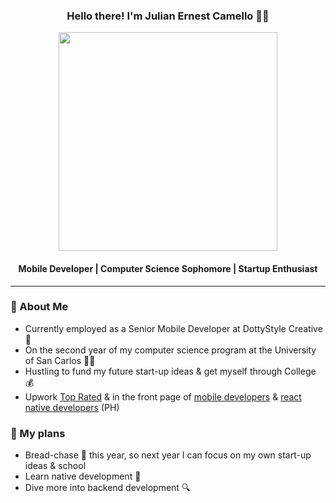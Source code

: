 <div align="center">
  <h3>Hello there! I'm Julian Ernest Camello 🙋‍♂️</h3>
  <img src="https://camello-intro.web.app/bg11.gif" style="height: 350px">
  <h4>Mobile Developer | Computer Science Sophomore | Startup Enthusiast</h4>
</div>

<hr>

### 📖 About Me
- Currently employed as a Senior Mobile Developer at DottyStyle Creative 💼
- On the second year of my computer science program at the University of San Carlos 👨‍🎓
- Hustling to fund my future start-up ideas & get myself through College 💰
- Upwork [Top Rated](https://www.upwork.com/freelancers/~01affdf65ff2e5788f) & in the front page of [mobile developers](https://www.upwork.com/hire/mobile-app-developers/ph/) & [react native developers](https://www.upwork.com/hire/react-native-developers/ph/) (PH) 

### 📝 My plans 
- Bread-chase 🍞 this year, so next year I can focus on my own start-up ideas & school
- Learn native development 📱
- Dive more into backend development 🔍
